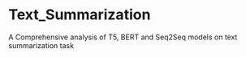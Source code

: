 # Text_Summarization
A Comprehensive analysis of T5, BERT and Seq2Seq models on text summarization task
